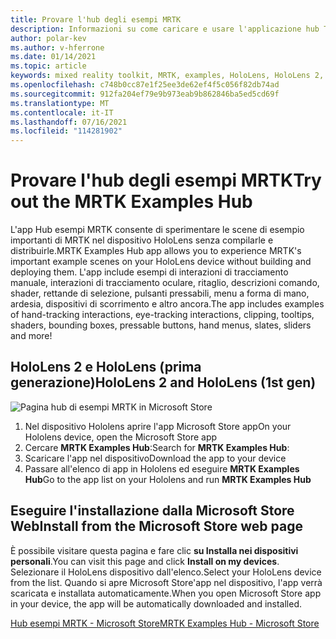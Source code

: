 ```yaml
---
title: Provare l'hub degli esempi MRTK
description: Informazioni su come caricare e usare l'applicazione hub Toolkit esempio di realtà mista nei HoloLens dispositivi.
author: polar-kev
ms.author: v-hferrone
ms.date: 01/14/2021
ms.topic: article
keywords: mixed reality toolkit, MRTK, examples, HoloLens, HoloLens 2, shaders, tooltips, hand interaction, clipping, bounding boxes, buttons, hand menus, slate, slider
ms.openlocfilehash: c748b0cc87e1f25ee3de62ef4f5c056f82db74ad
ms.sourcegitcommit: 912fa204ef79e9b973eab9b862846ba5ed5cd69f
ms.translationtype: MT
ms.contentlocale: it-IT
ms.lasthandoff: 07/16/2021
ms.locfileid: "114281902"
---
```

# <a name="try-out-the-mrtk-examples-hub"></a><span data-ttu-id="6904e-104">Provare l'hub degli esempi MRTK</span><span class="sxs-lookup"><span data-stu-id="6904e-104">Try out the MRTK Examples Hub</span></span>

<span data-ttu-id="6904e-105">L'app Hub esempi MRTK consente di sperimentare le scene di esempio importanti di MRTK nel dispositivo HoloLens senza compilarle e distribuirle.</span><span class="sxs-lookup"><span data-stu-id="6904e-105">MRTK Examples Hub app allows you to experience MRTK's important example scenes on your HoloLens device without building and deploying them.</span></span> <span data-ttu-id="6904e-106">L'app include esempi di interazioni di tracciamento manuale, interazioni di tracciamento oculare, ritaglio, descrizioni comando, shader, rettande di selezione, pulsanti pressabili, menu a forma di mano, ardesia, dispositivi di scorrimento e altro ancora.</span><span class="sxs-lookup"><span data-stu-id="6904e-106">The app includes examples of hand-tracking interactions, eye-tracking interactions, clipping, tooltips, shaders, bounding boxes, pressable buttons, hand menus, slates, sliders and more!</span></span>

## <a name="hololens-2-and-hololens-1st-gen"></a><span data-ttu-id="6904e-107">HoloLens 2 e HoloLens (prima generazione)</span><span class="sxs-lookup"><span data-stu-id="6904e-107">HoloLens 2 and HoloLens (1st gen)</span></span>
![Pagina hub di esempi MRTK in Microsoft Store](features/images/examples-hub/ExamplesHubStore.jpg)

1. <span data-ttu-id="6904e-109">Nel dispositivo Hololens aprire l'app Microsoft Store app</span><span class="sxs-lookup"><span data-stu-id="6904e-109">On your Hololens device, open the Microsoft Store app</span></span>
2. <span data-ttu-id="6904e-110">Cercare **MRTK Examples Hub**:</span><span class="sxs-lookup"><span data-stu-id="6904e-110">Search for **MRTK Examples Hub**:</span></span>
3. <span data-ttu-id="6904e-111">Scaricare l'app nel dispositivo</span><span class="sxs-lookup"><span data-stu-id="6904e-111">Download the app to your device</span></span>
4. <span data-ttu-id="6904e-112">Passare all'elenco di app in Hololens ed eseguire **MRTK Examples Hub**</span><span class="sxs-lookup"><span data-stu-id="6904e-112">Go to the app list on your Hololens and run **MRTK Examples Hub**</span></span>

## <a name="install-from-the-microsoft-store-web-page"></a><span data-ttu-id="6904e-113">Eseguire l'installazione dalla Microsoft Store Web</span><span class="sxs-lookup"><span data-stu-id="6904e-113">Install from the Microsoft Store web page</span></span>

<span data-ttu-id="6904e-114">È possibile visitare questa pagina e fare clic **su Installa nei dispositivi personali**.</span><span class="sxs-lookup"><span data-stu-id="6904e-114">You can visit this page and click **Install on my devices**.</span></span> <span data-ttu-id="6904e-115">Selezionare il HoloLens dispositivo dall'elenco.</span><span class="sxs-lookup"><span data-stu-id="6904e-115">Select your HoloLens device from the list.</span></span> <span data-ttu-id="6904e-116">Quando si apre Microsoft Store'app nel dispositivo, l'app verrà scaricata e installata automaticamente.</span><span class="sxs-lookup"><span data-stu-id="6904e-116">When you open Microsoft Store app in your device, the app will be automatically downloaded and installed.</span></span>

[<span data-ttu-id="6904e-117">Hub esempi MRTK - Microsoft Store</span><span class="sxs-lookup"><span data-stu-id="6904e-117">MRTK Examples Hub - Microsoft Store</span></span>](https://www.microsoft.com/p/mrtk-examples-hub/9mv8c39l2sj4)

